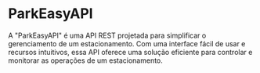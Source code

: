 # ParkEasyAPI
 A "ParkEasyAPI" é uma API REST projetada para simplificar o gerenciamento de um estacionamento. Com uma interface fácil de usar e recursos intuitivos, essa API oferece uma solução eficiente para controlar e monitorar as operações de um estacionamento.
